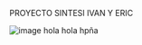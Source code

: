 PROYECTO SINTESI IVAN Y ERIC

![image](https://github.com/user-attachments/assets/95c53d50-c4dd-42cc-9314-8967deddd513)
hola
hola
hpña



